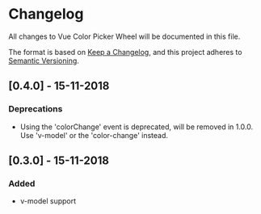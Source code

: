 # Changelog
All changes to Vue Color Picker Wheel will be documented in this file.

The format is based on [Keep a Changelog](https://keepachangelog.com/en/1.0.0/),
and this project adheres to [Semantic Versioning](https://semver.org/spec/v2.0.0.html).

## [0.4.0] - 15-11-2018
### Deprecations
- Using the 'colorChange' event is deprecated, will be removed in 1.0.0. Use 'v-model' or the 'color-change' instead.

## [0.3.0] - 15-11-2018
### Added
- v-model support